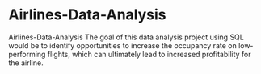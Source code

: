 # Airlines-Data-Analysis
Airlines-Data-Analysis The goal of this data analysis project using SQL would be to identify opportunities to increase the occupancy rate on low-performing flights, which can ultimately lead to increased profitability for the airline.

